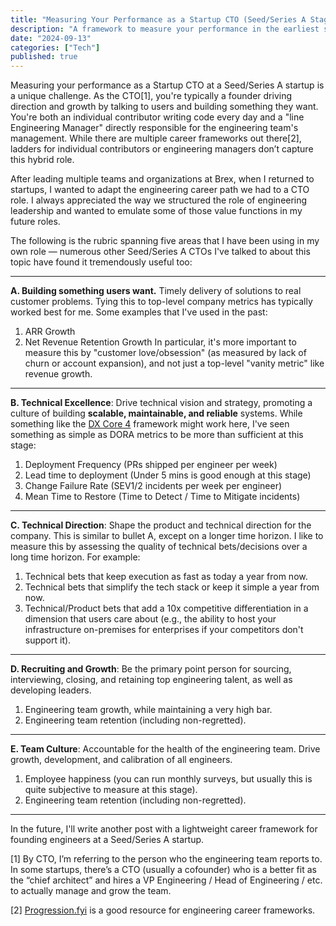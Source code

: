 ```yaml
---
title: "Measuring Your Performance as a Startup CTO (Seed/Series A Stage)"
description: "A framework to measure your performance in the earliest stages"
date: "2024-09-13"
categories: ["Tech"]
published: true
---
```


Measuring your performance as a Startup CTO at a Seed/Series A startup is a unique challenge. As the CTO[1], you're typically a founder driving direction and growth by talking to users and building something they want. You're both an individual contributor writing code every day and a "line Engineering Manager" directly responsible for the engineering team's management. While there are multiple career frameworks out there[2], ladders for individual contributors or engineering managers don’t capture this hybrid role.

After leading multiple teams and organizations at Brex, when I returned to startups, I wanted to adapt the engineering career path we had to a CTO role. I always appreciated the way we structured the role of engineering leadership and wanted to emulate some of those value functions in my future roles.

The following is the rubric spanning five areas that I have been using in my own role — numerous other Seed/Series A CTOs I've talked to about this topic have found it tremendously useful too:

---

**A. Building something users want.** Timely delivery of solutions to real customer problems. Tying this to top-level company metrics has typically worked best for me. Some examples that I've used in the past:
1. ARR Growth
2. Net Revenue Retention Growth
In particular, it's more important to measure this by "customer love/obsession" (as measured by lack of churn or account expansion), and not just a top-level "vanity metric" like revenue growth.

---

**B. Technical Excellence**: Drive technical vision and strategy, promoting a culture of building **scalable, maintainable, and reliable** systems. While something like the [DX Core 4](https://getdx.com/research/measuring-developer-productivity-with-the-dx-core-4/) framework might work here, I've seen something as simple as DORA metrics to be more than sufficient at this stage:
1. Deployment Frequency (PRs shipped per engineer per week)
2. Lead time to deployment (Under 5 mins is good enough at this stage)
3. Change Failure Rate (SEV1/2 incidents per week per engineer)
4. Mean Time to Restore (Time to Detect / Time to Mitigate incidents)

---

**C. Technical Direction**: Shape the product and technical direction for the company. This is similar to bullet A, except on a longer time horizon. I like to measure this by assessing the quality of technical bets/decisions over a long time horizon. For example:
1. Technical bets that keep execution as fast as today a year from now.
2. Technical bets that simplify the tech stack or keep it simple a year from now.
3. Technical/Product bets that add a 10x competitive differentiation in a dimension that users care about (e.g., the ability to host your infrastructure on-premises for enterprises if your competitors don't support it).

---

**D. Recruiting and Growth**: Be the primary point person for sourcing, interviewing, closing, and retaining top engineering talent, as well as developing leaders. 
1. Engineering team growth, while maintaining a very high bar.
2. Engineering team retention (including non-regretted).

---

**E. Team Culture**: Accountable for the health of the engineering team. Drive growth, development, and calibration of all engineers.

1. Employee happiness (you can run monthly surveys, but usually this is quite subjective to measure at this stage).
2. Engineering team retention (including non-regretted).

---

In the future, I'll write another post with a lightweight career framework for founding engineers at a Seed/Series A startup.

[1] By CTO, I’m referring to the person who the engineering team reports to. In some startups, there’s a CTO (usually a cofounder) who is a better fit as the “chief architect” and hires a VP Engineering / Head of Engineering / etc. to actually manage and grow the team.

[2] [Progression.fyi](https://progression.fyi/) is a good resource for engineering career frameworks.
